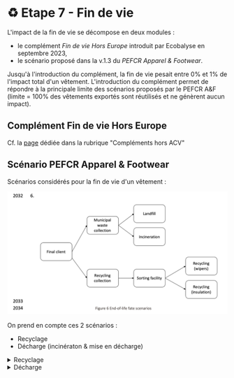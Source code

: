 # ♻ Etape 7 - Fin de vie

L'impact de la fin de vie se décompose en deux modules :&#x20;

* le complément _Fin de vie Hors Europe_ introduit par Ecobalyse en septembre 2023,
* le scénario proposé dans la v.1.3 du _PEFCR Apparel & Footwear_.

Jusqu'à l'introduction du complément, la fin de vie pesait entre 0% et 1% de l'impact total d'un vêtement. L'introduction du complément permet de répondre à la principale limite des scénarios proposés par le PEFCR A\&F (limite = 100% des vêtements exportés sont réutilisés et ne génèrent aucun impact).&#x20;



## Complément Fin de vie Hors Europe

Cf. la [page](../complements-hors-acv/export-hors-europe.md) dédiée dans la rubrique "Compléments hors ACV"



## Scénario PEFCR Apparel & Footwear

Scénarios considérés pour la fin de vie d'un vêtement :&#x20;

![PEFCR v1.3 p121](<../../.gitbook/assets/image (5) (1) (1).png>)

&#x20;On prend en compte ces 2 scénarios :&#x20;

* Recyclage
* Décharge (incinératon & mise en décharge)

<details>

<summary>Recyclage</summary>

Pour le recyclage, 2 circuits sont proposés ici : le recyclage en chiffons (wipers) et en matériaux d'isolation (insulation). La prise en compte de ce recyclage se fait via la Circular Footprint Formula (CFF). [Nous avons estimé l'impact de ces circuits de recyclage et trouvé qu'il était négligeable sur cette page.](filature/3-calcul-de-limpact-matiere-circular-footprint-formula-cff-old/circular-footprint-formula-cff-matiere-1.md)

</details>

<details>

<summary>Décharge</summary>

Pour évaluer l'impact de l'incinération et de la mise en décharge, on prend en compte les procédés suivants :

* le transport en camion (Truck)
* le transport en voiture (Passenger car)
* l'incinération
* la mise en décharge



### **Focus Transport**

**Distance transport (Table 41 / p. 122)**

![](<../../.gitbook/assets/image (26).png>)

**Volume produit (Table 40 / p. 121)**

![](<../../.gitbook/assets/image (25).png>)

#### Transport en camion

D'après le tableau Distance (Table 41), on peut estimer la distance faite en camion (notée d\_camion) pour l'étape de fin de vie d'un vêtement :

```
d_camion = d_municipal_waste_collection + d_recycling_collection
d_municipal_waste_collection = 30 * 80.5%

d_recycling_collection = 130 * 19.5% + 100 * 16.9% + 30 * 3.6%

d_camion = 30 * 80.5% + 130 * 19.5% +  100 * 16.9% + 30 * 3.6%
d_camion = 67.48 km
```

La demande en transport en camion D\_camion s'exprime en tonnes.km. Pour un vêtement de masse m on a donc :

```
D_camion = m * d_camion
Pour un t-shirt m = 170 g = 0.00017 tonne

D_camion = 0.00017 * 67.48 
D_camion = 0.01147 tonnes.km
```

À partir du procédé de transport en camion P\__camion_\_cch, on peut en déduire l'impact sur le changement climatique du transport en camion de la fin de vie du t-shirt :

```
Impact_camion = D_camion * P_camion_cch
Impact_camion = 0.01147 * 0.269575
Impact_camion = 0.003092 kgCO2e
Impact_camion = 3.09 gCO2e
```

#### Transport en voiture

D'après le tableau Distance (Table 33), 19.5% des vêtements font 1 km en voiture pour être déposé dans le point de collecte des vêtements. D'où `d_voiture` la distance parcourue en voiture pour un vêtement.&#x20;

```
d_voiture = 1*19.5%
d_voiture = 0.195 km
```

Le PEFCR v1.3 indique qu'il faut prendre en compte la part du coffre qu'occupe le vêtement que l'on amène au point de collecte (cf. tableau Volume / Table 40).&#x20;

```
Impact_voiture = d_voiture * part_coffre_occupé * P_voiture_cch 
Avec part_coffre_occupé = volume_tshirt / volume_coffre

Finalement : 
Impact_voiture = 0.195 * 0.0018/0.2 * 0.18713
Impact_voiture = 0.000328 kgCO2e
Impact_voiture = 0.328 gCO2e
```

###

### Focus Incinération (CFF)&#x20;

On prend les hypothèses issues du document PEF RP study p.72 :

45% of municipal waste collected is incinerated and 55% is landfilled.

Soit P\_incinération le procédé d'incinération de déchets textiles en France:

```
Impact_incinération = m * part_incinération * P_incinération_cch
part_incinération = (80.5% + 2.6%) * 45% = 37.395%
Impact_incinération = 0.17 * 37.395% * 0.397022
Impact_incinération = 0.02523 kgCO2e
```

Dans la documentation de la Base Impacts, l'énergie de l'incinération est valorisée en électricité. Comme le stipule la CFF (Circular Footprint Formula) il faut donc retrancher l'impact de l'électricité si elle avait été généré d'une autre manière.\
On peut calculer d'abord l'impact de cette électricité si elle avait généré de façon standard :

```
Bénéfice_incinération = m * part_incinération * Elec_incinération * P_élec_FR
Elec_incinération = 2.25 MJ/kg incinéré
Elec_incinération = 2.25/3.6 kWh/kg incinéré
Bénéfice_incinération = 0.17 * 37.395% * 2.24 / 3.6 * 0.0813
Bénéfice_incinération = 0.003 kgCO2e
```

Finalement :

```
Impact_total_incinération = Impact_incinération - Bénéfice_incinération
Impact_total_incinération = 0.022 kgCO2e
```

###

### Focus Mise en décharge

De même pour la mise en décharge, avec P\_décharge le procédé de mise en décharge textile en France :

```
Impact_décharge = m * part_décharge * P_décharge_cch

part_décharge = (80.5% + 2.6%) * 55% = 45.705%
Impact_décharge = 0.17 * 45.705% * 2.22265
Impact_décharge = 0.17269 kgCO2e
```

</details>



####
